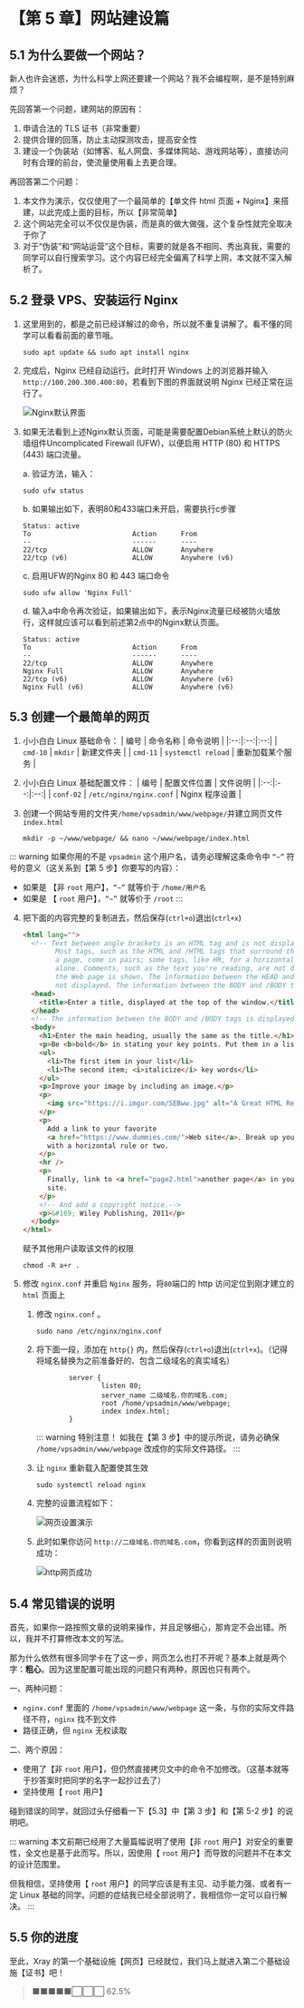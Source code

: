 # 【第 5 章】网站建设篇

## 5.1 为什么要做一个网站？

新人也许会迷惑，为什么科学上网还要建一个网站？我不会编程啊，是不是特别麻烦？

先回答第一个问题，建网站的原因有：

1. 申请合法的 TLS 证书（非常重要）
2. 提供合理的回落，防止主动探测攻击，提高安全性
3. 建设一个伪装站（如博客、私人网盘、多媒体网站、游戏网站等），直接访问时有合理的前台，使流量使用看上去更合理。

再回答第二个问题：

1. 本文作为演示，仅仅使用了一个最简单的【单文件 html 页面 + Nginx】来搭建，以此完成上面的目标，所以【非常简单】
2. 这个网站完全可以不仅仅是伪装，而是真的做大做强，这个复杂性就完全取决于你了
3. 对于“伪装”和“网站运营”这个目标，需要的就是各不相同、秀出真我，需要的同学可以自行搜索学习。这个内容已经完全偏离了科学上网，本文就不深入解析了。

## 5.2 登录 VPS、安装运行 Nginx

1. 这里用到的，都是之前已经详解过的命令，所以就不重复讲解了。看不懂的同学可以看看前面的章节哦。

   ```shell
   sudo apt update && sudo apt install nginx
   ```

2. 完成后，Nginx 已经自动运行。此时打开 Windows 上的浏览器并输入 `http://100.200.300.400:80`，若看到下图的界面就说明 Nginx 已经正常在运行了。

   ![Nginx默认界面](./ch05-img01-nginx-default-running.png)

3. 如果无法看到上述Nginx默认页面，可能是需要配置Debian系统上默认的防火墙组件Uncomplicated Firewall (UFW)，以便启用 HTTP (80) 和 HTTPS (443) 端口流量。

   a. 验证方法，输入：

   ```shell
   sudo ufw status
   ```

   b. 如果输出如下，表明80和433端口未开启，需要执行c步骤

   ```shell
   Status: active
   To                         Action      From
   --                         ------      ----
   22/tcp                     ALLOW       Anywhere
   22/tcp (v6)                ALLOW       Anywhere (v6)
   ```

   c. 启用UFW的Nginx 80 和 443 端口命令

   ```shell
   sudo ufw allow 'Nginx Full'
   ```

   d. 输入a中命令再次验证，如果输出如下，表示Nginx流量已经被防火墙放行，这样就应该可以看到前述第2点中的Nginx默认页面。

   ```shell
   Status: active
   To                         Action      From
   --                         ------      ----
   22/tcp                     ALLOW       Anywhere
   Nginx Full                 ALLOW       Anywhere
   22/tcp (v6)                ALLOW       Anywhere (v6)
   Nginx Full (v6)            ALLOW       Anywhere (v6)
   ```

## 5.3 创建一个最简单的网页

1. 小小白白 Linux 基础命令：
   | 编号 | 命令名称 | 命令说明 |
   |:--:|:--:|:--:|
   | `cmd-10` | `mkdir` | 新建文件夹 |
   | `cmd-11` | `systemctl reload` | 重新加载某个服务 |

2. 小小白白 Linux 基础配置文件：
   | 编号 | 配置文件位置 | 文件说明 |
   |:--:|:--:|:--:|
   | `conf-02` | `/etc/nginx/nginx.conf` | Nginx 程序设置 |

3. 创建一个网站专用的文件夹`/home/vpsadmin/www/webpage/`并建立网页文件`index.html`
   ```shell
   mkdir -p ~/www/webpage/ && nano ~/www/webpage/index.html
   ```

::: warning
如果你用的不是 `vpsadmin` 这个用户名，请务必理解这条命令中 `“~”` 符号的意义（这关系到【第 5 步】你要写的内容）：

- 如果是 【非 `root` 用户】，`“~”` 就等价于 `/home/用户名`
- 如果是 【 `root` 用户】，`“~”` 就等价于 `/root`
  :::

4. 把下面的内容完整的复制进去，然后保存(`ctrl+o`)退出(`ctrl+x`)

   ```html
   <html lang="">
     <!-- Text between angle brackets is an HTML tag and is not displayed.
           Most tags, such as the HTML and /HTML tags that surround the contents of
           a page, come in pairs; some tags, like HR, for a horizontal rule, stand
           alone. Comments, such as the text you're reading, are not displayed when
           the Web page is shown. The information between the HEAD and /HEAD tags is
           not displayed. The information between the BODY and /BODY tags is displayed.-->
     <head>
       <title>Enter a title, displayed at the top of the window.</title>
     </head>
     <!-- The information between the BODY and /BODY tags is displayed.-->
     <body>
       <h1>Enter the main heading, usually the same as the title.</h1>
       <p>Be <b>bold</b> in stating your key points. Put them in a list:</p>
       <ul>
         <li>The first item in your list</li>
         <li>The second item; <i>italicize</i> key words</li>
       </ul>
       <p>Improve your image by including an image.</p>
       <p>
         <img src="https://i.imgur.com/SEBww.jpg" alt="A Great HTML Resource" />
       </p>
       <p>
         Add a link to your favorite
         <a href="https://www.dummies.com/">Web site</a>. Break up your page
         with a horizontal rule or two.
       </p>
       <hr />
       <p>
         Finally, link to <a href="page2.html">another page</a> in your own Web
         site.
       </p>
       <!-- And add a copyright notice.-->
       <p>&#169; Wiley Publishing, 2011</p>
     </body>
   </html>
   ```

   赋予其他用户读取该文件的权限

   ```shell
   chmod -R a+r .
   ```

5. 修改 `nginx.conf` 并重启 `Nginx` 服务，将`80`端口的 http 访问定位到刚才建立的 `html` 页面上

   1. 修改 `nginx.conf` 。

      ```shell
      sudo nano /etc/nginx/nginx.conf
      ```

   2. 将下面一段，添加在 `http{}` 内，然后保存(`ctrl+o`)退出(`ctrl+x`)。（记得将域名替换为之前准备好的、包含二级域名的真实域名）

      ```
              server {
                      listen 80;
                      server_name 二级域名.你的域名.com;
                      root /home/vpsadmin/www/webpage;
                      index index.html;
              }
      ```

      ::: warning 特别注意！
      如我在【第 3 步】中的提示所说，请务必确保 `/home/vpsadmin/www/webpage` 改成你的实际文件路径。
      :::

   3. 让 `nginx` 重新载入配置使其生效

      ```shell
      sudo systemctl reload nginx
      ```

   4. 完整的设置流程如下：

      ![网页设置演示](./ch05-img02-nginx-conf-full.gif)

   5. 此时如果你访问 `http://二级域名.你的域名.com`，你看到这样的页面则说明成功：

      ![http网页成功](./ch05-img03-nginx-http-running.png)

## 5.4 常见错误的说明

首先，如果你一路按照文章的说明来操作，并且足够细心，那肯定不会出错。所以，我并不打算修改本文的写法。

那为什么依然有很多同学卡在了这一步，网页怎么也打不开呢？基本上就是两个字：**粗心**。因为这里配置可能出现的问题只有两种，原因也只有两个。

一、两种问题：

- `nginx.conf` 里面的 `/home/vpsadmin/www/webpage` 这一条，与你的实际文件路径不符，`nginx` 找不到文件
- 路径正确，但 `nginx` 无权读取

二、两个原因：

- 使用了【非 `root` 用户】，但仍然直接拷贝文中的命令不加修改。（这基本就等于抄答案时把同学的名字一起抄过去了）
- 坚持使用【 `root` 用户】

碰到错误的同学，就回过头仔细看一下【5.3】中【第 3 步】和【第 5-2 步】的说明吧。

::: warning
本文前期已经用了大量篇幅说明了使用【非 `root` 用户】对安全的重要性，全文也是基于此而写。所以，因使用【 `root` 用户】而导致的问题并不在本文的设计范围里。

但我相信，坚持使用【 `root` 用户】的同学应该是有主见、动手能力强、或者有一定 Linux 基础的同学。问题的症结我已经全部说明了，我相信你一定可以自行解决。
:::

## 5.5 你的进度

至此，Xray 的第一个基础设施【网页】已经就位，我们马上就进入第二个基础设施【证书】吧！

> ⬛⬛⬛⬛⬛⬜⬜⬜ 62.5%
